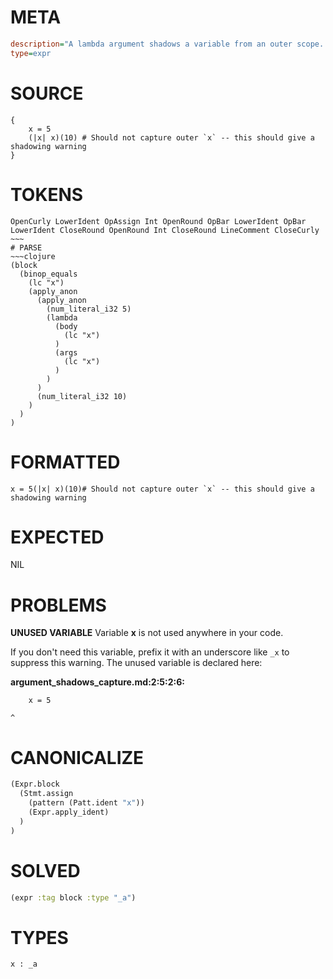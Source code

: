 # META
~~~ini
description="A lambda argument shadows a variable from an outer scope. The lambda should use the argument, not the captured variable."
type=expr
~~~
# SOURCE
~~~roc
{
    x = 5
    (|x| x)(10) # Should not capture outer `x` -- this should give a shadowing warning
}
~~~
# TOKENS
~~~text
OpenCurly LowerIdent OpAssign Int OpenRound OpBar LowerIdent OpBar LowerIdent CloseRound OpenRound Int CloseRound LineComment CloseCurly ~~~
# PARSE
~~~clojure
(block
  (binop_equals
    (lc "x")
    (apply_anon
      (apply_anon
        (num_literal_i32 5)
        (lambda
          (body
            (lc "x")
          )
          (args
            (lc "x")
          )
        )
      )
      (num_literal_i32 10)
    )
  )
)
~~~
# FORMATTED
~~~roc
x = 5(|x| x)(10)# Should not capture outer `x` -- this should give a shadowing warning
~~~
# EXPECTED
NIL
# PROBLEMS
**UNUSED VARIABLE**
Variable **x** is not used anywhere in your code.

If you don't need this variable, prefix it with an underscore like `_x` to suppress this warning.
The unused variable is declared here:

**argument_shadows_capture.md:2:5:2:6:**
```roc
    x = 5
```
    ^


# CANONICALIZE
~~~clojure
(Expr.block
  (Stmt.assign
    (pattern (Patt.ident "x"))
    (Expr.apply_ident)
  )
)
~~~
# SOLVED
~~~clojure
(expr :tag block :type "_a")
~~~
# TYPES
~~~roc
x : _a
~~~
